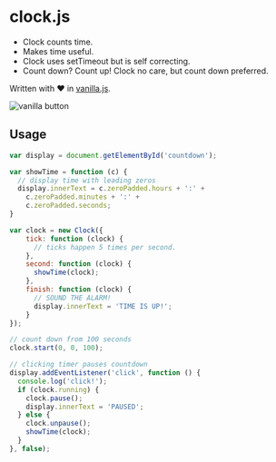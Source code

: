 clock.js
========

* Clock counts time.
* Makes time useful.
* Clock uses setTimeout but is self correcting.
* Count down? Count up! Clock no care, but count down preferred.

Written with ♥ in [vanilla.js](http://vanilla-js.com/).

![vanilla button](http://vanilla-js.com/assets/button.png)

Usage
-----

```javascript
var display = document.getElementById('countdown');

var showTime = function (c) {
  // display time with leading zeros
  display.innerText = c.zeroPadded.hours + ':' +
    c.zeroPadded.minutes + ':' +
    c.zeroPadded.seconds;
}

var clock = new Clock({
    tick: function (clock) {
      // ticks happen 5 times per second.
    },
    second: function (clock) {
      showTime(clock);
    },
    finish: function (clock) {
      // SOUND THE ALARM!
      display.innerText = 'TIME IS UP!';
    }
});

// count down from 100 seconds
clock.start(0, 0, 100);

// clicking timer pauses countdown
display.addEventListener('click', function () {
  console.log('click!');
  if (clock.running) {
    clock.pause();
    display.innerText = 'PAUSED';
  } else {
    clock.unpause();
    showTime(clock);
  }
}, false);
```



